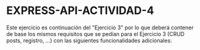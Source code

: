 # EXPRESS-API-ACTIVIDAD-4
Este ejercicio es continuación del "Ejercicio 3" por lo que deberá contener de base los mismos requisitos que se pedían para el Ejercicio 3 (CRUD posts, registro, ...) con las siguientes funcionalidades adicionales:
